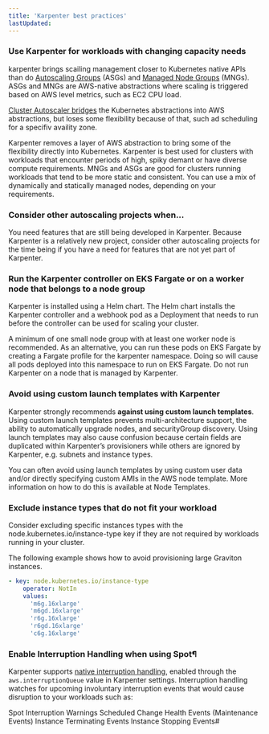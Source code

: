```yaml
---
title: 'Karpenter best practices'
lastUpdated: 
---
```


### Use Karpenter for workloads with changing capacity needs

karpenter brings scailing management closer to Kubernetes native APIs than do [Autoscaling Groups](https://aws.amazon.com/blogs/containers/amazon-eks-cluster-multi-zone-auto-scaling-groups/) (ASGs) and [Managed Node Groups](https://docs.aws.amazon.com/ko_kr/eks/latest/userguide/managed-node-groups.html) (MNGs). ASGs and MNGs are AWS-native abstractions where scaling is triggered based on AWS level metrics, such as EC2 CPU load. 

[Cluster Autoscaler bridges](https://docs.aws.amazon.com/ko_kr/eks/latest/userguide/autoscaling.html#cluster-autoscaler) the Kubernetes abstractions into AWS abstractions, but loses some flexibility because of that, such ad scheduling for a specifiv availity zone.

Karpenter removes a layer of AWS abstraction to bring some of the flexibility directly into Kubernetes. Karpenter is best used for clusters with workloads that encounter periods of high, spiky demant or have diverse compute requirements. MNGs and ASGs are good for clusters running workloads that tend to be more static and consistent. You can use a mix of dynamically and statically managed nodes, depending on your requirements.

### Consider other autoscaling projects when...

You need features that are still being developed in Karpenter. Because Karpenter is a relatively new project, consider other autoscaling projects for the time being if you have a need for features that are not yet part of Karpenter.

### Run the Karpenter controller on EKS Fargate or on a worker node that belongs to a node group

Karpenter is installed using a Helm chart. The Helm chart installs the Karpenter controller and a webhook pod as a Deployment that needs to run before the controller can be used for scaling your cluster.

A minimum of one small node group with at least one worker node is recommended. As an alternative, you can run these pods on EKS Fargate by creating a Fargate profile for the karpenter namespace. Doing so will cause all pods deployed into this namespace to run on EKS Fargate. Do not run Karpenter on a node that is managed by Karpenter.

### Avoid using custom launch templates with Karpenter

Karpenter strongly recommends **against using custom launch templates**. Using custom launch templates prevents multi-architecture support, the ability to automatically upgrade nodes, and securityGroup discovery. Using launch templates may also cause confusion because certain fields are duplicated within Karpenter’s provisioners while others are ignored by Karpenter, e.g. subnets and instance types.

You can often avoid using launch templates by using custom user data and/or directly specifying custom AMIs in the AWS node template. More information on how to do this is available at Node Templates.

### Exclude instance types that do not fit your workload

Consider excluding specific instances types with the node.kubernetes.io/instance-type key if they are not required by workloads running in your cluster.

The following example shows how to avoid provisioning large Graviton instances.

```yaml
- key: node.kubernetes.io/instance-type
    operator: NotIn
    values:
      'm6g.16xlarge'
      'm6gd.16xlarge'
      'r6g.16xlarge'
      'r6gd.16xlarge'
      'c6g.16xlarge'
```

### Enable Interruption Handling when using Spot¶

Karpenter supports [native interruption handling](https://karpenter.sh/docs/concepts/deprovisioning/#interruption), enabled through the `aws.interruptionQueue` value in Karpenter settings. Interruption handling watches for upcoming involuntary interruption events that would cause disruption to your workloads such as:

Spot Interruption Warnings
Scheduled Change Health Events (Maintenance Events)
Instance Terminating Events
Instance Stopping Events#